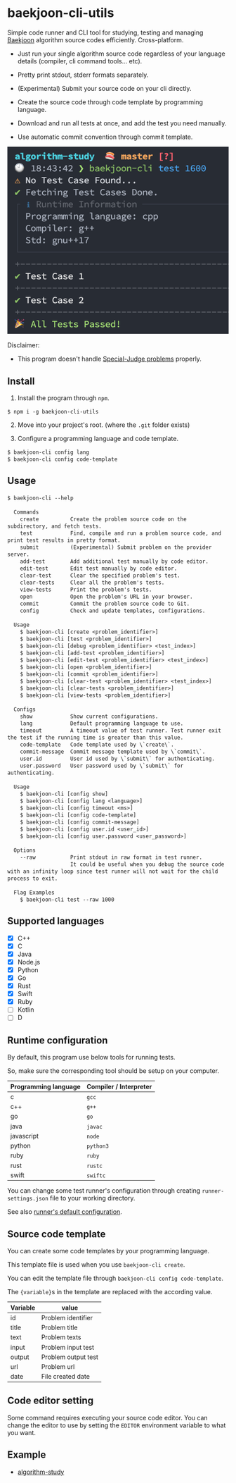 # baekjoon-cli-utils

Simple code runner and CLI tool for studying, testing and managing [Baekjoon](https://www.acmicpc.net/) algorithm source codes efficiently. Cross-platform.

* Just run your single algorithm source code regardless of your language details (compiler, cli command tools... etc).

* Pretty print stdout, stderr formats separately.

* (Experimental) Submit your source code on your cli directly.

* Create the source code through code template by programming language.

* Download and run all tests at once, and add the test you need manually.

* Use automatic commit convention through commit template.

![](./media/demo.png)

Disclaimer:

* This program doesn't handle [Special-Judge problems](https://help.acmicpc.net/judge/info) properly.

## Install

1. Install the program through `npm`.

```
$ npm i -g baekjoon-cli-utils
```

2. Move into your project's root. (where the `.git` folder exists)

3. Configure a programming language and code template.

```
$ baekjoon-cli config lang
$ baekjoon-cli config code-template
```

## Usage

```
$ baekjoon-cli --help

  Commands
    create          Create the problem source code on the subdirectory, and fetch tests.
    test            Find, compile and run a problem source code, and print test results in pretty format.
    submit          (Experimental) Submit problem on the provider server.
    add-test        Add additional test manually by code editor.
    edit-test       Edit test manually by code editor.
    clear-test      Clear the specified problem's test.
    clear-tests     Clear all the problem's tests.
    view-tests      Print the problem's tests.
    open            Open the problem's URL in your browser.
    commit          Commit the problem source code to Git.
    config          Check and update templates, configurations.

  Usage
    $ baekjoon-cli [create <problem_identifier>]
    $ baekjoon-cli [test <problem_identifier>]
    $ baekjoon-cli [debug <problem_identifier> <test_index>]
    $ baekjoon-cli [add-test <problem_identifier>]
    $ baekjoon-cli [edit-test <problem_identifier> <test_index>]
    $ baekjoon-cli [open <problem_identifier>]
    $ baekjoon-cli [commit <problem_identifier>]
    $ baekjoon-cli [clear-test <problem_identifier> <test_index>]
    $ baekjoon-cli [clear-tests <problem_identifier>]
    $ baekjoon-cli [view-tests <problem_identifier>]

  Configs
    show            Show current configurations.
    lang            Default programming language to use.
    timeout         A timeout value of test runner. Test runner exit the test if the running time is greater than this value.
    code-template   Code template used by \`create\`.
    commit-message  Commit message template used by \`commit\`.
    user.id         User id used by \`submit\` for authenticating.
    user.password   User password used by \`submit\` for authenticating.

  Usage
    $ baekjoon-cli [config show]
    $ baekjoon-cli [config lang <language>]
    $ baekjoon-cli [config timeout <ms>]
    $ baekjoon-cli [config code-template]
    $ baekjoon-cli [config commit-message]
    $ baekjoon-cli [config user.id <user_id>]
    $ baekjoon-cli [config user.password <user_password>]

  Options
    --raw           Print stdout in raw format in test runner.
                    It could be useful when you debug the source code with an infinity loop since test runner will not wait for the child process to exit.

  Flag Examples
    $ baekjoon-cli test --raw 1000
```

## Supported languages

- [x] C++
- [x] C
- [x] Java
- [x] Node.js
- [x] Python
- [x] Go
- [x] Rust
- [x] Swift
- [x] Ruby
- [ ] Kotlin
- [ ] D

## Runtime configuration

By default, this program use below tools for running tests.

So, make sure the corresponding tool should be setup on your computer.

| Programming language | Compiler / Interpreter   |
| -------------------- | ------------------------ |
| c                    | `gcc`                    |
| c++                  | `g++`                    |
| go                   | `go`                     |
| java                 | `javac`                  |
| javascript           | `node`                   |
| python               | `python3`                |
| ruby                 | `ruby`                   |
| rust                 | `rustc`                  |
| swift                | `swiftc`                 |

You can change some test runner's configuration through creating `runner-settings.json` file to your working directory.

See also [runner's default configuration](./runner-settings.json).

## Source code template

You can create some code templates by your programming language.

This template file is used when you use `baekjoon-cli create`.

You can edit the template file through `baekjoon-cli config code-template`.

The `{variable}`s in the template are replaced with the according value.

| Variable | value |
| -------------------- | ---------------------- |
| id                   | Problem identifier     |
| title                | Problem title          |
| text                 | Problem texts          |
| input                | Problem input test     |
| output               | Problem output test    |
| url                  | Problem url            |
| date                 | File created date      |

## Code editor setting

Some command requires executing your source code editor. You can change the editor to use by setting the `EDITOR` environment variable to what you want.

## Example

- [algorithm-study](https://github.com/jopemachine/algorithm-study)
